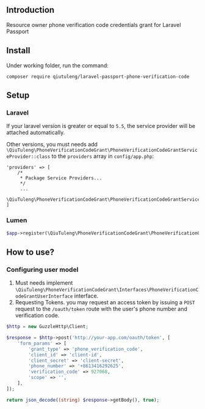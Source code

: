 ## Introduction

Resource owner phone verification code credentials grant for Laravel Passport

## Install

Under working folder, run the command:

```
composer require qiutuleng/laravel-passport-phone-verification-code
```

## Setup

### Laravel 
If your laravel version is greater or equal to `5.5`, the service provider will be attached automatically.

Other versions, you must needs add `\QiuTuleng\PhoneVerificationCodeGrant\PhoneVerificationCodeGrantServiceProvider::class` to the `providers` array in `config/app.php`:

```
'providers' => [
    /*
     * Package Service Providers...
     */
     ...
     \QiuTuleng\PhoneVerificationCodeGrant\PhoneVerificationCodeGrantServiceProvider::class,
]
```

### Lumen

```php
$app->register(\QiuTuleng\PhoneVerificationCodeGrant\PhoneVerificationCodeGrantServiceProvider::class);
```

## How to use?

### Configuring user model

1. Must needs implement `\QiuTuleng\PhoneVerificationCodeGrant\Interfaces\PhoneVerificationCodeGrantUserInterface` interface.
2. Requesting Tokens. you may request an access token by issuing a `POST` request to the `/oauth/token` route with the user's phone number and verification code.
```php
$http = new GuzzleHttp\Client;

$response = $http->post('http://your-app.com/oauth/token', [
    'form_params' => [
        'grant_type' => 'phone_verification_code',
        'client_id' => 'client-id',
        'client_secret' => 'client-secret',
        'phone_number' => '+8613416292625',
        'verification_code' => 927068,
        'scope' => '',
    ],
]);

return json_decode((string) $response->getBody(), true);
``` 
